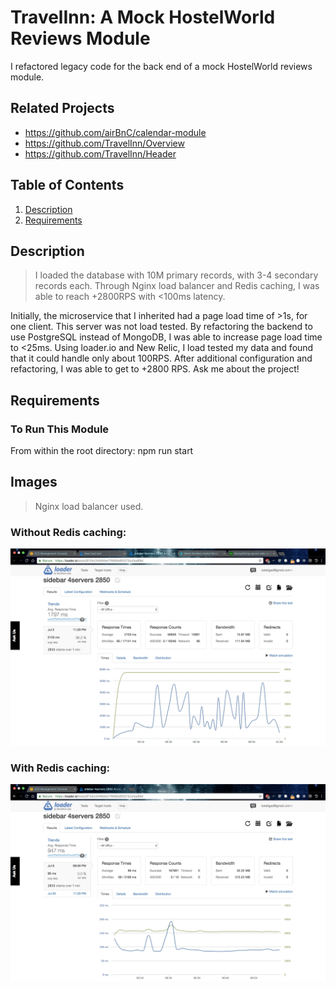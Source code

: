 # TravelInn: A Mock HostelWorld Reviews Module
I refactored legacy code for the back end of a mock HostelWorld reviews module.

## Related Projects

  - https://github.com/airBnC/calendar-module
  - https://github.com/TravelInn/Overview
  - https://github.com/TravelInn/Header


## Table of Contents

1. [Description](#Description)
1. [Requirements](#Requirements)

## Description
> I loaded the database with 10M primary records, with 3-4 secondary records each. Through Nginx load balancer and Redis caching, I was able to reach +2800RPS with <100ms latency.

Initially, the microservice that I inherited had a page load time of >1s, for one client. This server was not load tested. By refactoring the backend to use PostgreSQL instead of MongoDB, I was able to increase page load time to <25ms. Using loader.io and New Relic, I load tested my data and found that it could handle only about 100RPS. After additional configuration and refactoring, I was able to get to +2800 RPS. Ask me about the project!

## Requirements
### To Run This Module
From within the root directory:
npm run start

## Images
> Nginx load balancer used.
### Without Redis caching:
![noRedis](./images/noRedis.png)<!-- .element height="50%" width="50%" -->
### With Redis caching:
![redis](./images/redis.png)<!-- .element height="50%" width="50%" -->